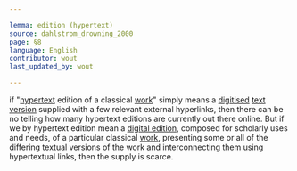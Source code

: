 ```yaml
---

lemma: edition (hypertext)
source: dahlstrom_drowning_2000
page: §8
language: English
contributor: wout
last_updated_by: wout

---
```


if "[hypertext](hypertext.html) edition of a classical [work](work.html)" simply means a [digitised](digitization.html) [text](text.html) [version](version.html) supplied with a few relevant external hyperlinks, then there can be no telling how many hypertext editions are currently out there online. But if we by hypertext edition mean a [digital edition](editionDigital.html), composed for scholarly uses and needs, of a particular classical [work](work.html), presenting some or all of the differing textual versions of the work and interconnecting them using hypertextual links, then the supply is scarce.
